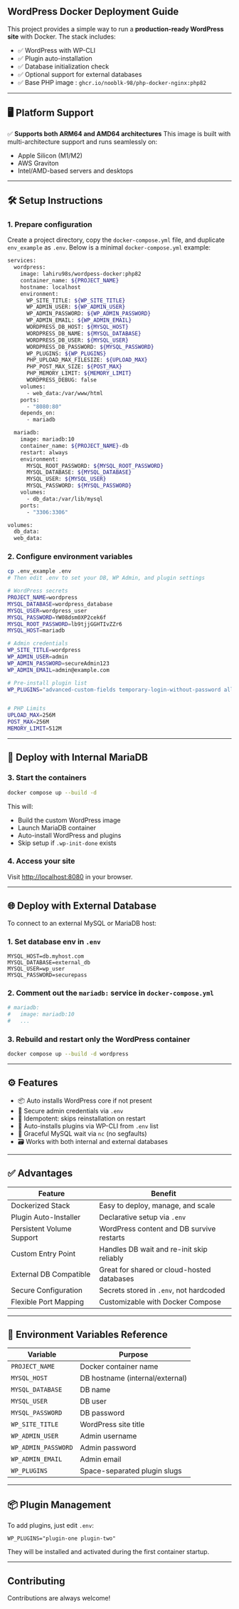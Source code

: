 ## WordPress Docker Deployment Guide

This project provides a simple way to run a **production-ready WordPress site** with Docker.
The stack includes:

* ✅ WordPress with WP-CLI
* ✅ Plugin auto-installation
* ✅ Database initialization check
* ✅ Optional support for external databases
* ✅ Base PHP image : `ghcr.io/nooblk-98/php-docker-nginx:php82`

---

## 🖥️ Platform Support

✅ **Supports both ARM64 and AMD64 architectures**
This image is built with multi-architecture support and runs seamlessly on:

* Apple Silicon (M1/M2)
* AWS Graviton
* Intel/AMD-based servers and desktops

---
## 🛠️ Setup Instructions

### 1. Prepare configuration

Create a project directory, copy the `docker-compose.yml` file, and duplicate `env_example` as `.env`.
Below is a minimal `docker-compose.yml` example:

```bash
services:
  wordpress:
    image: lahiru98s/wordpess-docker:php82
    container_name: ${PROJECT_NAME}
    hostname: localhost
    environment:
      WP_SITE_TITLE: ${WP_SITE_TITLE}
      WP_ADMIN_USER: ${WP_ADMIN_USER}
      WP_ADMIN_PASSWORD: ${WP_ADMIN_PASSWORD}
      WP_ADMIN_EMAIL: ${WP_ADMIN_EMAIL}
      WORDPRESS_DB_HOST: ${MYSQL_HOST}
      WORDPRESS_DB_NAME: ${MYSQL_DATABASE}
      WORDPRESS_DB_USER: ${MYSQL_USER}
      WORDPRESS_DB_PASSWORD: ${MYSQL_PASSWORD}
      WP_PLUGINS: ${WP_PLUGINS}
      PHP_UPLOAD_MAX_FILESIZE: ${UPLOAD_MAX}
      PHP_POST_MAX_SIZE: ${POST_MAX}
      PHP_MEMORY_LIMIT: ${MEMORY_LIMIT}
      WORDPRESS_DEBUG: false
    volumes:
      - web_data:/var/www/html
    ports:
      - "8080:80"
    depends_on:
      - mariadb

  mariadb:
    image: mariadb:10
    container_name: ${PROJECT_NAME}-db
    restart: always
    environment:
      MYSQL_ROOT_PASSWORD: ${MYSQL_ROOT_PASSWORD}
      MYSQL_DATABASE: ${MYSQL_DATABASE}
      MYSQL_USER: ${MYSQL_USER}
      MYSQL_PASSWORD: ${MYSQL_PASSWORD}
    volumes:
      - db_data:/var/lib/mysql
    ports:
      - "3306:3306"

volumes:
  db_data:
  web_data:

```

### 2. Configure environment variables

```bash
cp .env_example .env
# Then edit .env to set your DB, WP Admin, and plugin settings
```
```bash
# WordPress secrets
PROJECT_NAME=wordpress
MYSQL_DATABASE=wordpress_database
MYSQL_USER=wordpress_user
MYSQL_PASSWORD=YW08dsm0XP2cek6f
MYSQL_ROOT_PASSWORD=lb9tjjGGHTIvZZr6
MYSQL_HOST=mariadb

# Admin credentials
WP_SITE_TITLE=wordpress
WP_ADMIN_USER=admin
WP_ADMIN_PASSWORD=secureAdmin123
WP_ADMIN_EMAIL=admin@example.com

# Pre-install plugin list
WP_PLUGINS="advanced-custom-fields temporary-login-without-password all-in-one-wp-migration"


# PHP Limits
UPLOAD_MAX=256M
POST_MAX=256M
MEMORY_LIMIT=512M

```
---

## 🔄 Deploy with Internal MariaDB

### 3. Start the containers

```bash
docker compose up --build -d
```

This will:

* Build the custom WordPress image
* Launch MariaDB container
* Auto-install WordPress and plugins
* Skip setup if `.wp-init-done` exists

### 4. Access your site

Visit [http://localhost:8080](http://localhost:8080) in your browser.

---

## 🌐 Deploy with External Database

To connect to an external MySQL or MariaDB host:

### 1. Set database env in `.env`

```env
MYSQL_HOST=db.myhost.com
MYSQL_DATABASE=external_db
MYSQL_USER=wp_user
MYSQL_PASSWORD=securepass
```

### 2. Comment out the `mariadb:` service in `docker-compose.yml`

```yaml
# mariadb:
#   image: mariadb:10
#   ...
```

### 3. Rebuild and restart only the WordPress container

```bash
docker compose up --build -d wordpress
```

---

## ⚙️ Features

* 📦 Auto installs WordPress core if not present
* 🔐 Secure admin credentials via `.env`
* 🔁 Idempotent: skips reinstallation on restart
* 🔌 Auto-installs plugins via WP-CLI from `.env` list
* 🔄 Graceful MySQL wait via `nc` (no segfaults)
* 🗃️ Works with both internal and external databases

---

## ✅ Advantages

| Feature                   | Benefit                                    |
| ------------------------- | ------------------------------------------ |
| Dockerized Stack          | Easy to deploy, manage, and scale          |
| Plugin Auto-Installer     | Declarative setup via `.env`               |
| Persistent Volume Support | WordPress content and DB survive restarts  |
| Custom Entry Point        | Handles DB wait and re-init skip reliably  |
| External DB Compatible    | Great for shared or cloud-hosted databases |
| Secure Configuration      | Secrets stored in `.env`, not hardcoded    |
| Flexible Port Mapping     | Customizable with Docker Compose           |

---

## 🧪 Environment Variables Reference

| Variable            | Purpose                         |
| ------------------- | ------------------------------- |
| `PROJECT_NAME`      | Docker container name           |
| `MYSQL_HOST`        | DB hostname (internal/external) |
| `MYSQL_DATABASE`    | DB name                         |
| `MYSQL_USER`        | DB user                         |
| `MYSQL_PASSWORD`    | DB password                     |
| `WP_SITE_TITLE`     | WordPress site title            |
| `WP_ADMIN_USER`     | Admin username                  |
| `WP_ADMIN_PASSWORD` | Admin password                  |
| `WP_ADMIN_EMAIL`    | Admin email                     |
| `WP_PLUGINS`        | Space-separated plugin slugs    |

---

## 📦 Plugin Management

To add plugins, just edit `.env`:

```env
WP_PLUGINS="plugin-one plugin-two"
```

They will be installed and activated during the first container startup.

---

## Contributing

Contributions are always welcome!

